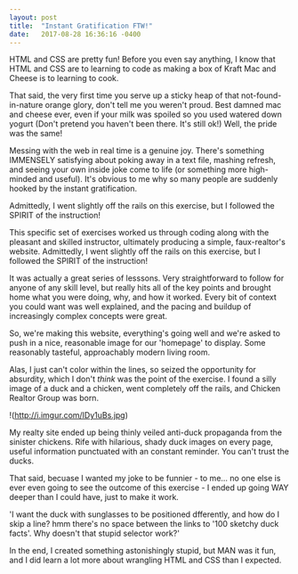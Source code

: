 ```yaml
---
layout: post
title:  "Instant Gratification FTW!"
date:   2017-08-28 16:36:16 -0400
---
```


HTML and CSS are pretty fun! Before you even say anything, I know that HTML and CSS are to learning to code as making a box of Kraft Mac and Cheese is to learning to cook.

That said, the very first time you serve up a sticky heap of that not-found-in-nature orange glory, don't tell me you weren't proud. Best damned mac and cheese ever, even if your milk was spoiled so you used watered down yogurt (Don't pretend you haven't been there. It's still ok!) Well, the pride was the same! 

Messing with the web in real time is a genuine joy. There's something IMMENSELY satisfying about poking away in a text file, mashing refresh, and seeing your own inside joke come to life (or something more high-minded and useful). It's obvious to me why so many people are suddenly hooked by the instant gratification.

Admittedly, I went slightly off the rails on this exercise, but I followed the SPIRIT of the instruction! 

This specific set of exercises worked us through coding along with the pleasant and skilled instructor, ultimately producing a simple, faux-realtor's website. Admittedly, I went slightly off the rails on this exercise, but I followed the SPIRIT of the instruction!

It was actually a great series of lesssons. Very straightforward to follow for anyone of any skill level, but really hits all of the key points and brought home what you were doing, why, and how it worked. Every bit of context you could want was well explained, and the pacing and buildup of increasingly complex concepts were great.

So, we're making this website, everything's going well and we're asked to push in a nice, reasonable image for our 'homepage' to display. Some reasonably tasteful, approachably modern living room. 

Alas, I just can't color within the lines, so seized the opportunity for absurdity, which I don't *think* was the point of the exercise. I found a silly image of a duck and a chicken, went completely off the rails, and Chicken Realtor Group was born.

!(http://i.imgur.com/IDy1uBs.jpg)


My realty site ended up being thinly veiled anti-duck propaganda from the sinister chickens. Rife with hilarious, shady duck images on every page, useful information punctuated with an constant reminder. You can't trust the ducks.

That said, becuase I wanted my joke to be funnier - to me... no one else is ever even going to see the outcome of this exercise - I ended up going WAY deeper than I could have, just to make it work.

'I want the duck with sunglasses to be positioned dfferently, and how do I skip a line? hmm there's no space between the links to '100 sketchy duck facts'. Why doesn't that stupid selector work?'

In the end, I created something astonishingly stupid, but MAN was it fun, and I did learn a lot more about wrangling HTML and CSS than I expected. 

